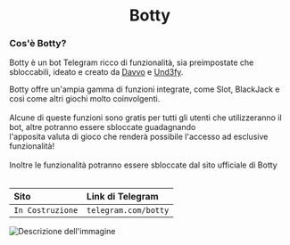 <h1 align="center">Botty</h1>

<h3 align="left">Cos'è Botty?</h3>
<p align="left">
  Botty è un bot Telegram ricco di funzionalità, sia preimpostate che sbloccabili, ideato e creato da
  <a href="github.com/davvois" align="left" target="_blank">Davvo</a> e
  <a href="github.com/ckbi" align="left" target="_blank">Und3fy</a>.
</p>

<p align="left">
  Botty offre un'ampia gamma di funzioni integrate, come Slot, BlackJack e così come altri giochi molto coinvolgenti. </br></br>
  Alcune di queste funzioni sono gratis per tutti gli utenti che utilizzeranno il bot, altre potranno essere sbloccate guadagnando </br>
  l'apposita valuta di gioco che renderà possibile l'accesso ad esclusive funzionalità! </br></br>
  Inoltre le funzionalità potranno essere sbloccate dal sito ufficiale di Botty </br></br>
</p>

| Sito | Link di Telegram     |
| :-------- | :------- |
| `In Costruzione`      | `telegram.com/botty` |

<img src="https://i.gifer.com/1j6F.gif" alt="Descrizione dell'immagine">

